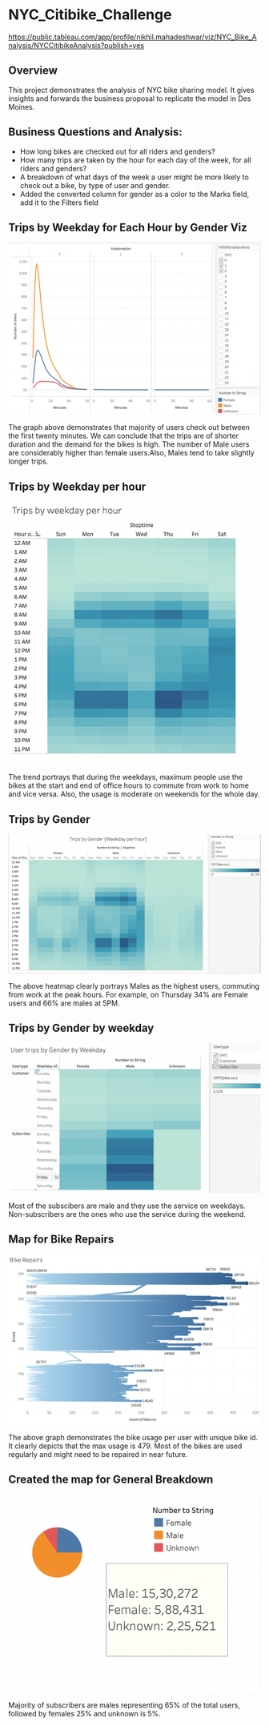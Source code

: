 # NYC_Citibike_Challenge
https://public.tableau.com/app/profile/nikhil.mahadeshwar/viz/NYC_Bike_Analysis/NYCCitibikeAnalysis?publish=yes

## Overview

This project demonstrates the analysis of NYC bike sharing model. It gives insights and forwards the business proposal to replicate the model in Des Moines.

## Business Questions and Analysis:
* How long bikes are checked out for all riders and genders?
* How many trips are taken by the hour for each day of the week, for all riders and genders?
* A breakdown of what days of the week a user might be more likely to check out a bike, by type of user and gender.
* Added the converted column for gender as a color to the Marks field, add it to the Filters field

##  Trips by Weekday for Each Hour by Gender Viz

![alt text](https://github.com/nikmahadeshwar/NYC_Citibike_Challenge/blob/main/Screen%20Shot%202021-11-01%20at%201.16.32%20PM.png)

The graph above demonstrates that majority of users check out between the first twenty minutes. We can conclude that the trips are of shorter duration and the demand for the bikes is high. The number of Male users are considerably higher than female users.Also, Males tend to take slightly longer trips.

## Trips by Weekday per hour

![alt text](https://github.com/nikmahadeshwar/NYC_Citibike_Challenge/blob/main/Screen%20Shot%202021-11-01%20at%201.32.20%20PM.png)

The trend portrays that during the weekdays, maximum people use the bikes at the start and end of office hours to commute from work to home and vice versa. Also, the usage is moderate on weekends for the whole day.

## Trips by Gender

![alt text](https://github.com/nikmahadeshwar/NYC_Citibike_Challenge/blob/main/Screen%20Shot%202021-11-01%20at%202.11.21%20PM.png)

The above heatmap clearly portrays Males as the highest users, commuting from work at the peak hours. For example, on Thursday  34% are Female users and 66% are males at 5PM.

## Trips by Gender by weekday

![alt text](https://github.com/nikmahadeshwar/NYC_Citibike_Challenge/blob/main/Screen%20Shot%202021-11-01%20at%202.16.35%20PM.png)

Most of the subscibers are male and they use the service on weekdays.  Non-subscribers are the ones who use the service during the weekend.

## Map for Bike Repairs

![alt text](https://github.com/nikmahadeshwar/NYC_Citibike_Challenge/blob/main/Screen%20Shot%202021-10-31%20at%204.38.46%20PM.png)

The above graph demonstrates the bike usage per user with unique bike id. It clearly depicts that the max usage is 479. Most of the bikes are used regularly and might need to be repaired in near future.

## Created the map for General Breakdown

![alt text](https://github.com/nikmahadeshwar/NYC_Citibike_Challenge/blob/main/Screen%20Shot%202021-11-01%20at%203.40.19%20PM.png)

Majority of subscribers are males representing 65% of the total users, followed by females 25% and unknown is 5%.
